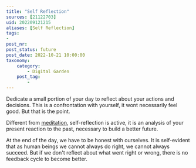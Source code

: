 ```yaml
---
title: "Self Reflection"
sources: [21122703]
uid: 202209121215
aliases: [Self Reflection]
tags:
-
post_nr:
post_status: future
post_date: 2022-10-21 10:00:00
taxonomy:
    category:
        - Digital Garden
    post_tag:
        -
---
```


Dedicate a small portion of your day to reflect about your actions and decisions. This is a confrontation with yourself, it wont necessarily feel good. But that is the point.

Different from [meditation](meditation.md), self-reflection is active, it is an analysis of your present reaction to the past, necessary to build a better future.

At the end of the day, we have to be honest with ourselves. It is self-evident that as human beings we cannot always do right, we cannot always succeed. But if we don't reflect about what went right or wrong, there is no feedback cycle to become better.